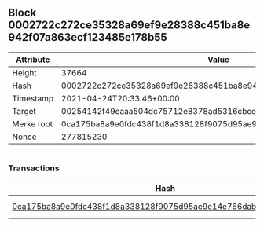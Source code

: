 ## Block 0002722c272ce35328a69ef9e28388c451ba8e942f07a863ecf123485e178b55

Attribute | Value
--- | ---
Height | 37664
Hash | 0002722c272ce35328a69ef9e28388c451ba8e942f07a863ecf123485e178b55
Timestamp | 2021-04-24T20:33:46+00:00
Target | 00254142f49eaaa504dc75712e8378ad5316cbcead634704b3734b6271167cc4
Merke root | 0ca175ba8a9e0fdc438f1d8a338128f9075d95ae9e14e766dab48c7e6885a4f4
Nonce | 277815230

```

```

### Transactions

Hash | Amount
--- | ---
[0ca175ba8a9e0fdc438f1d8a338128f9075d95ae9e14e766dab48c7e6885a4f4](0ca175ba8a9e0fdc438f1d8a338128f9075d95ae9e14e766dab48c7e6885a4f4.md) | 10.00000000 SKEPTI 
